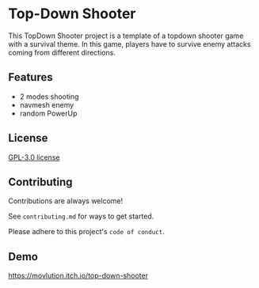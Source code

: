 
# Top-Down Shooter

This TopDown Shooter project is a template of a topdown shooter game with a survival theme. In this game, players have to survive enemy attacks coming from different directions.


## Features

- 2 modes shooting
- navmesh enemy
- random PowerUp


## License

[GPL-3.0 license](https://github.com/Mainra-Team/TopDown-Shooter-2D?tab=GPL-3.0-1-ov-file#GPL-3.0-1-ov-file)


## Contributing

Contributions are always welcome!

See `contributing.md` for ways to get started.

Please adhere to this project's `code of conduct`.

## Demo

https://movlution.itch.io/top-down-shooter
